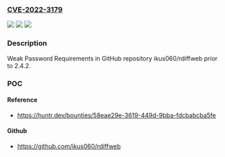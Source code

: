 ### [CVE-2022-3179](https://cve.mitre.org/cgi-bin/cvename.cgi?name=CVE-2022-3179)
![](https://img.shields.io/static/v1?label=Product&message=ikus060%2Frdiffweb&color=blue)
![](https://img.shields.io/static/v1?label=Version&message=%3C%202.4.2%20&color=brighgreen)
![](https://img.shields.io/static/v1?label=Vulnerability&message=CWE-521%20Weak%20Password%20Requirements&color=brighgreen)

### Description

Weak Password Requirements in GitHub repository ikus060/rdiffweb prior to 2.4.2.

### POC

#### Reference
- https://huntr.dev/bounties/58eae29e-3619-449d-9bba-fdcbabcba5fe

#### Github
- https://github.com/ikus060/rdiffweb

